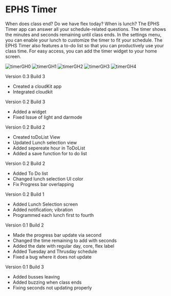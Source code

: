 # EPHS Timer
When does class end? Do we have flex today? When is lunch? The EPHS Timer app can answer all your schedule-related questions. The timer shows the minutes and seconds remaining until class ends. In the settings menu, you can enable your lunch to customize the timer to fit your schedule. The EPHS Timer also features a to-do list so that you can productively use your class time. For easy access, you can add the timer widget to your home screen. 

![timerGH0](https://user-images.githubusercontent.com/94394689/171932892-113511c4-08f2-4462-97f2-3314930b6c1f.png)
![timerGH1](https://user-images.githubusercontent.com/94394689/171932909-9d87c827-6beb-4ce4-933e-818abbca0b73.png)
![timerGH2](https://user-images.githubusercontent.com/94394689/171932929-c0248c09-b030-4a4a-8d31-b72829ed5c16.png)
![timerGH3](https://user-images.githubusercontent.com/94394689/171932940-ee04b86b-ffc1-4aca-b533-da9b422d3b86.png)
![timerGH4](https://user-images.githubusercontent.com/94394689/171932959-90a86e2e-75b2-4fed-90ef-0016a0482cb6.png)


Version 0.3 Build 3
  - Created a cloudKit app
  - Integrated cloudkit
  
Version 0.2 Build 3
  - Added a widget
  - Fixed Issue of light and darmode
  
  

Version 0.2 Build 2
  - Created toDoList View
  - Updated Lunch selection view
  - Added sepereate hour in ToDoList
  - Added a save function for to do list
  
Version 0.2 Build 2
  - Added To Do list
  - Changed lunch selection UI color
  - Fix Progress bar overlapping


Version 0.2 Build 1
  - Added Lunch Selection screen
  - Added notification; vibration
  - Programmed each lunch first to fourth

Version 0.1 Build 2
  - Made the progress bar update via second
  - Changed the time remaining to add with seconds
  - Added the date with regular day, core, flex label
  - Added Tuesday and Thrusday schedule
  - Fixed a bug where it does not update

Version 0.1 Build 3
  - Added busses leaving
  - Added buzzing when class ends
  - Fixing seconds not updating properly
